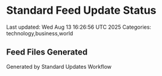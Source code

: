 # Standard Feed Update Status
Last updated: Wed Aug 13 16:26:56 UTC 2025
Categories: technology,business,world

## Feed Files Generated

Generated by Standard Updates Workflow

